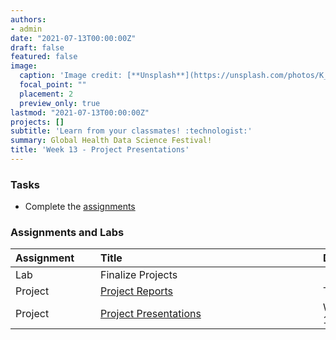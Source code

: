 ```yaml
---
authors:
- admin
date: "2021-07-13T00:00:00Z"
draft: false
featured: false
image:
  caption: 'Image credit: [**Unsplash**](https://unsplash.com/photos/K_VeavYEfdA)'
  focal_point: ""
  placement: 2
  preview_only: true
lastmod: "2021-07-13T00:00:00Z"
projects: []
subtitle: 'Learn from your classmates! :technologist:'
summary: Global Health Data Science Festival!
title: 'Week 13 - Project Presentations'
---
```


### Tasks

- Complete the [assignments](/post/13-week/#assignments)

### Assignments and Labs

| <div style="width:120px;text-align:left">Assignment</div> | <div style="width:340px;text-align:left">Title</div> | <div style="width:200px;text-align:left">Due</div> |
|:---|:---|:---|
| Lab | Finalize Projects | |
| Project | [Project Reports](https://sta198f2021.github.io/website/) | Tues., 11/16 |
| Project | [Project Presentations](https://sta198f2021.github.io/website/slides/week-13/project-tips.html) | Wed. and Fri., 11/17 and 11/19 |



